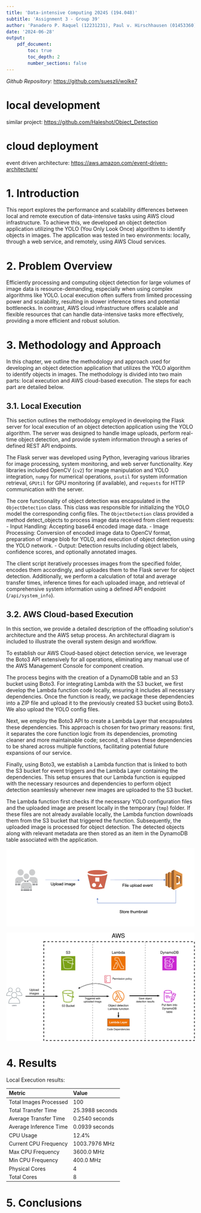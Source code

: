 ```yaml
---
title: 'Data-intensive Computing 2024S (194.048)'
subtitle: 'Assignment 3 - Group 39'
author: 'Panadero P. Raquel (12231231), Paul v. Hirschhausen (01453360), Yahya Jabary (11912007)'
date: '2024-06-28'
output:
    pdf_document:
        toc: true
        toc_depth: 2
        number_sections: false
---
```


*Github Repository:* <https://github.com/sueszli/wolke7>

# local development

similar project: https://github.com/Haleshot/Object_Detection

# cloud deployment


event driven architecture: https://aws.amazon.com/event-driven-architecture/


# 1. Introduction

This report explores the performance and scalability differences between local and remote execution of data-intensive tasks using AWS cloud infrastructure. To achieve this, we developed an object detection application utilizing the YOLO (You Only Look Once) algorithm to identify objects in images. The application was tested in two environments: locally, through a web service, and remotely, using AWS Cloud services.

# 2. Problem Overview

Efficiently processing and computing object detection for large volumes of image data is resource-demanding, especially when using complex algorithms like YOLO. Local execution often suffers from limited processing power and scalability, resulting in slower inference times and potential bottlenecks. In contrast, AWS cloud infrastructure offers scalable and flexible resources that can handle data-intensive tasks more effectively, providing a more efficient and robust solution.

# 3. Methodology and Approach

In this chapter, we outline the methodology and approach used for developing an object detection application that utilizes the YOLO algorithm to identify objects in images. The methodology is divided into two main parts: local execution and AWS cloud-based execution. The steps for each part are detailed below.

## 3.1. Local Execution

This section outlines the methodology employed in developing the Flask server for local execution of an object detection application using the YOLO algorithm. The server was designed to handle image uploads, perform real-time object detection, and provide system information through a series of defined REST API endpoints.

The Flask server was developed using Python, leveraging various libraries for image processing, system monitoring, and web server functionality. Key libraries included OpenCV (`cv2`) for image manipulation and YOLO integration, `numpy` for numerical operations, `psutil` for system information retrieval, `GPUtil` for GPU monitoring (if available), and `requests` for HTTP communication with the server.

The core functionality of object detection was encapsulated in the `ObjectDetection` class. This class was responsible for initializing the YOLO model the corresponding config files. The `ObjectDetection` class provided a method detect_objects to process image data received from client requests: - Input Handling: Accepting base64 encoded image data. - Image Processing: Conversion of encoded image data to OpenCV format, preparation of image blob for YOLO, and execution of object detection using the YOLO network. - Output: Detection results including object labels, confidence scores, and optionally annotated images.

The client script iteratively processes images from the specified folder, encodes them accordingly, and uploades them to the Flask server for object detection. Additionally, we perform a calculation of total and average transfer times, inference times for each uploaded image, and retrieval of comprehensive system information using a defined API endpoint (`/api/system_info`).

## 3.2. AWS Cloud-based Execution

In this section, we provide a detailed description of the offloading solution's architecture and the AWS setup process. An architectural diagram is included to illustrate the overall system design and workflow.

To establish our AWS Cloud-based object detection service, we leverage the Boto3 API extensively for all operations, eliminating any manual use of the AWS Management Console for component creation.

The process begins with the creation of a DynamoDB table and an S3 bucket using Boto3. For integrating Lambda with the S3 bucket, we first develop the Lambda function code locally, ensuring it includes all necessary dependencies. Once the function is ready, we package these dependencies into a ZIP file and upload it to the previously created S3 bucket using Boto3. We also upload the YOLO config files. 

Next, we employ the Boto3 API to create a Lambda Layer that encapsulates these dependencies. This approach is chosen for two primary reasons: first, it separates the core function logic from its dependencies, promoting cleaner and more maintainable code; second, it allows these dependencies to be shared across multiple functions, facilitating potential future expansions of our service.

Finally, using Boto3, we establish a Lambda function that is linked to both the S3 bucket for event triggers and the Lambda Layer containing the dependencies. This setup ensures that our Lambda function is equipped with the necessary resources and dependencies to perform object detection seamlessly whenever new images are uploaded to the S3 bucket.

The Lambda function first checks if the necessary YOLO configuration files and the uploaded image are present locally in the temporary (`tmp`) folder. If these files are not already available locally, the Lambda function downloads them from the S3 bucket that triggered the function. Subsequently, the uploaded image is processed for object detection. The detected objects along with relevant metadata are then stored as an item in the DynamoDB table associated with the application.

![](./assets/explained.png)

![AWS Architecture for Object Detection](./assets/aws_architecture.png)

# 4. Results

Local Execution results:

| Metric                   | Value                              |
|:-------------------------|:-----------------------------------|
| Total Images Processed   | 100                                |
| Total Transfer Time      | 25.3988 seconds                    |
| Average Transfer Time    | 0.2540 seconds                     |
| Average Inference Time   | 0.0939 seconds                     |
| CPU Usage                | 12.4%                              |
| Current CPU Frequency    | 1003.7976 MHz                      |
| Max CPU Frequency        | 3600.0 MHz                         |
| Min CPU Frequency        | 400.0 MHz                          |
| Physical Cores           | 4                                  |
| Total Cores              | 8                                  |

# 5. Conclusions
